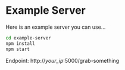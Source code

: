 Example Server
==============

Here is an example server you can use...

```sh
cd example-server
npm install
npm start
```

Endpoint: http://_your_ip_:5000/grab-something
